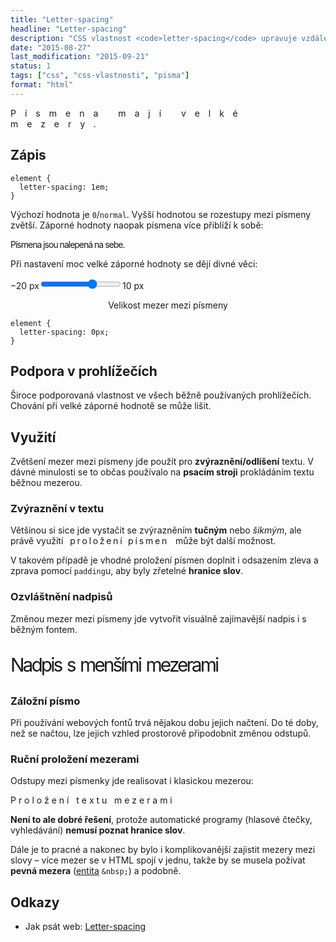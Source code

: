 ```yaml
---
title: "Letter-spacing"
headline: "Letter-spacing"
description: "CSS vlastnost <code>letter-spacing</code> upravuje vzdálenost mezi písmeny."
date: "2015-08-27"
last_modification: "2015-09-21"
status: 1
tags: ["css", "css-vlastnosti", "pisma"]
format: "html"
---
```


<div class="live">
  <style>
    .velke-mezery {
      letter-spacing: 1em;
    }
  </style>
  <p class="velke-mezery">Písmena mají velké mezery.</p>
</div>

<h2 id="zapis">Zápis</h2>

<pre><code>element {
  letter-spacing: 1em;
}</code></pre>

<p>Výchozí hodnota je <code>0</code>/<code>normal</code>. Vyšší hodnotou se rozestupy mezi písmeny zvětší. Záporné hodnoty naopak písmena více přiblíží k sobě:</p>

<div class="live">
  <style>
    .male-mezery {
      letter-spacing: -1px;
    }
  </style>
  <p class="male-mezery">Písmena jsou nalepená na sebe.</p>
</div>

<p>Při nastavení moc velké záporné hodnoty se dějí divné věci:</p>

<div class="live">
  <p>−20 px<input type="range" value="0" max="10" min="-20" oninput="document.getElementById('test-mezer').style.letterSpacing = this.value + 'px'; mezera.innerHTML = this.value">10 px</p>
  <p style="text-align: center;" id="test-mezer">Velikost mezer mezi písmeny</p>
  
  <pre><code>element {
  letter-spacing: <span id="mezera">0</span>px;
}</code></pre>
</div>









<h2 id="podpora">Podpora v prohlížečích</h2>

<p>Široce podporovaná vlastnost ve všech běžně používaných prohlížečích. Chování při velké záporné hodnotě se může lišit.</p>



<h2 id="vyuziti">Využití</h2>

<p>Zvětšení mezer mezi písmeny jde použít pro <b>zvýraznění/odlišení</b> textu. V dávné minulosti se to občas používalo na <b>psacím stroji</b> prokládáním textu běžnou mezerou.</p>



<h3 id="zvyrazneni">Zvýraznění v textu</h3>

<p>Většinou si sice jde vystačit se zvýrazněním <b>tučným</b> nebo <i>šikmým</i>, ale právě využití <span class="live" style="letter-spacing: .2em; padding: 0 .5em">proložení písmen</span> může být další možnost.</p>

<p>V takovém případě je vhodné proložení písmen doplnit i odsazením zleva a zprava pomocí <code>padding</code>u, aby byly zřetelné <b>hranice slov</b>.</p>


<h3 id="nadpisy">Ozvláštnění nadpisů</h3>

<p>Změnou mezer mezi písmeny jde vytvořit visuálně zajímavější nadpis i s běžným fontem.</p>

<div class="live">
  <style>
    .jako-nadpis {
      font-size: 30px;
      letter-spacing: -3px;
      word-spacing: 3px;
    }
  </style>
  <p class="jako-nadpis">
    Nadpis s menšími mezerami
  </p>
</div>



<h3 id="zalozni-font">Záložní písmo</h3>

<p>Při používání webových fontů trvá nějakou dobu jejich načtení. Do té doby, než se načtou, lze jejich vzhled prostorově připodobnit změnou odstupů.</p>


<h3 id="rucni">Ruční proložení mezerami</h3>

<p>Odstupy mezi písmenky jde realisovat i klasickou mezerou:</p>

<div class="live">
  <p>P r o l o ž e n í   t e x t u   m e z e r a m i</p>
</div>


<p><b>Není to ale dobré řešení</b>, protože automatické programy (hlasové čtečky, vyhledávání) <b>nemusí poznat hranice slov</b>.</p>

<p>Dále je to pracné a nakonec by bylo i komplikovanější zajistit mezery mezi slovy – více mezer se v HTML spojí v jednu, takže by se musela požívat <b>pevná mezera</b> (<a href="/entity">entita</a> <code>&amp;nbsp;</code>) a podobně.</p>


<h2 id="odkazy">Odkazy</h2>

<ul>
  <li>Jak psát web: <a href="http://www.jakpsatweb.cz/css/letter-spacing.html">Letter-spacing</a></li>
</ul>